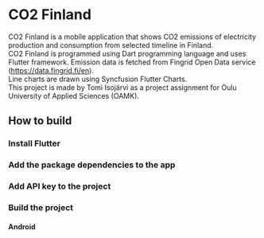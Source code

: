 # CO2 Finland
CO2 Finland is a mobile application that shows CO2 emissions of electricity production and consumption from selected timeline in Finland. \
CO2 Finland is programmed using Dart programming language and uses Flutter framework. Emission data is fetched from Fingrid Open Data service (https://data.fingrid.fi/en). \
Line charts are drawn using Syncfusion Flutter Charts. \
This project is made by Tomi Isojärvi as a project assignment for Oulu University of Applied Sciences (OAMK).

## How to build
### Install Flutter
### Add the package dependencies to the app
### Add API key to the project
### Build the project
#### Android
